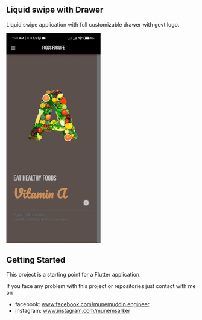 ## Liquid swipe with Drawer

Liquid swipe application with full customizable drawer with govt logo.

<img src="./screenshotswipe.jpg" width="250">

## Getting Started

This project is a starting point for a Flutter application.


If you face any problem with this project or repositories just contact with me on 
- facebook: www.facebook.com/munemuddin.engineer
- instagram: www.instagram.com/munemsarker
